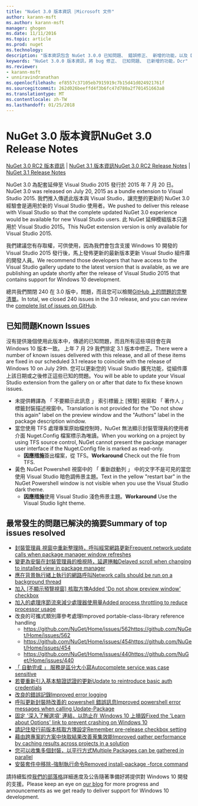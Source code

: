 ```yaml
---
title: "NuGet 3.0 版本資訊 |Microsoft 文件"
author: karann-msft
ms.author: karann-msft
manager: ghogen
ms.date: 11/11/2016
ms.topic: article
ms.prod: nuget
ms.technology: 
description: "版本資訊包含 NuGet 3.0.0 已知問題、 錯誤修正、 新增的功能，以及 Dcr。"
keywords: "NuGet 3.0.0 版本資訊，將 bug 修正、 已知問題、 已新增的功能，Dcr"
ms.reviewer:
- karann-msft
- unniravindranathan
ms.openlocfilehash: ef8557c37105eb7915919c7b15d41d024921761f
ms.sourcegitcommit: 262d026beeffd4f3b6fc47d780a2f701451663a8
ms.translationtype: MT
ms.contentlocale: zh-TW
ms.lasthandoff: 01/25/2018
---
```

# <a name="nuget-30-release-notes"></a><span data-ttu-id="c5f5c-104">NuGet 3.0 版本資訊</span><span class="sxs-lookup"><span data-stu-id="c5f5c-104">NuGet 3.0 Release Notes</span></span>

<span data-ttu-id="c5f5c-105">[NuGet 3.0 RC2 版本資訊](../release-notes/nuget-3.0-RC2.md) | [NuGet 3.1 版本資訊](../release-notes/nuget-3.1.md)</span><span class="sxs-lookup"><span data-stu-id="c5f5c-105">[NuGet 3.0 RC2 Release Notes](../release-notes/nuget-3.0-RC2.md) | [NuGet 3.1 Release Notes](../release-notes/nuget-3.1.md)</span></span>

<span data-ttu-id="c5f5c-106">NuGet 3.0 為配套延伸至 Visual Studio 2015 發行於 2015 年 7 月 20 日。</span><span class="sxs-lookup"><span data-stu-id="c5f5c-106">NuGet 3.0 was released on July 20, 2015 as a bundle extension to Visual Studio 2015.</span></span> <span data-ttu-id="c5f5c-107">我們推入傳遞此版本與 Visual Studio，讓完整的更新的 NuGet 3.0 經驗會是適用於新的 Visual Studio 使用者。</span><span class="sxs-lookup"><span data-stu-id="c5f5c-107">We pushed to deliver this release with Visual Studio so that the complete updated NuGet 3.0 experience would be available for new Visual Studio users.</span></span> <span data-ttu-id="c5f5c-108">此 NuGet 延伸模組版本只適用於 Visual Studio 2015。</span><span class="sxs-lookup"><span data-stu-id="c5f5c-108">This NuGet extension version is only available for Visual Studio 2015.</span></span>

<span data-ttu-id="c5f5c-109">我們建議您有存取權，可供使用，因為我們會包含支援 Windows 10 開發的 Visual Studio 2015 發行後，馬上發佈更新的最新版本更新 Visual Studio 組件庫的開發人員。</span><span class="sxs-lookup"><span data-stu-id="c5f5c-109">We recommend those developers that have access to the Visual Studio gallery update to the latest version that is available, as we are publishing an update shortly after the release of Visual Studio 2015 that contains support for Windows 10 development.</span></span>

<span data-ttu-id="c5f5c-110">總共我們關閉 240 在 3.0 版中，問題，而且您可以檢閱[GitHub 上的問題的完整清單](https://github.com/NuGet/Home/issues?q=milestone%3A3.0.0-RTM+is%3Aclosed)。</span><span class="sxs-lookup"><span data-stu-id="c5f5c-110">In total, we closed 240 issues in the 3.0 release, and you can review the [complete list of issues on GitHub](https://github.com/NuGet/Home/issues?q=milestone%3A3.0.0-RTM+is%3Aclosed).</span></span>

## <a name="known-issues"></a><span data-ttu-id="c5f5c-111">已知問題</span><span class="sxs-lookup"><span data-stu-id="c5f5c-111">Known Issues</span></span>

<span data-ttu-id="c5f5c-112">沒有提供幾個使用此版本中，傳遞的已知問題，而且所有這些項目會在與 Windows 10 版本一致。 上年 7 月 29 我們排定 3.1 版本中修正。</span><span class="sxs-lookup"><span data-stu-id="c5f5c-112">There were a number of known issues delivered with this release, and all of these items are fixed in our scheduled 3.1 release to coincide with the release of Windows 10 on July 29th.</span></span>  <span data-ttu-id="c5f5c-113">您可以更新您的 Visual Studio 擴充功能，從組件庫上該日期或之後修正這些已知的問題。</span><span class="sxs-lookup"><span data-stu-id="c5f5c-113">You will be able to update your Visual Studio extension from the gallery on or after that date to fix these known issues.</span></span>

*  <span data-ttu-id="c5f5c-114">未提供轉譯為 「 不要顯示此訊息 」 索引標籤上 [預覽] 視窗和 「 著作人 」 標籤封裝描述視窗中。</span><span class="sxs-lookup"><span data-stu-id="c5f5c-114">Translation is not provided for the "Do not show this again" label on the preview window and the "Authors" label in the package description window.</span></span>
*  <span data-ttu-id="c5f5c-115">當您使用 TFS 處理專案原始檔控制時，NuGet 無法顯示封裝管理員的使用者介面 Nuget.Config 檔案標示為唯讀。</span><span class="sxs-lookup"><span data-stu-id="c5f5c-115">When you working on a project by using TFS source control, NuGet cannot present the package manager user interface if the Nuget.Config file is marked as read-only.</span></span>
   * <span data-ttu-id="c5f5c-116">**因應措施**簽出檔案，從 TFS。</span><span class="sxs-lookup"><span data-stu-id="c5f5c-116">**Workaround** Check out the file from TFS.</span></span>
*  <span data-ttu-id="c5f5c-117">黃色 NuGet Powershell 視窗中的 「 重新啟動列 」 中的文字不是可見的當您使用 Visual Studio 暗色調佈景主題。</span><span class="sxs-lookup"><span data-stu-id="c5f5c-117">Text in the yellow "restart bar" in the NuGet Powershell window is not visible when you use the Visual Studio dark theme.</span></span>
   * <span data-ttu-id="c5f5c-118">**因應措施**使用 Visual Studio 淺色佈景主題。</span><span class="sxs-lookup"><span data-stu-id="c5f5c-118">**Workaround** Use the Visual Studio light theme.</span></span>


## <a name="summary-of-top-issues-resolved"></a><span data-ttu-id="c5f5c-119">最常發生的問題已解決的摘要</span><span class="sxs-lookup"><span data-stu-id="c5f5c-119">Summary of top issues resolved</span></span>

* [<span data-ttu-id="c5f5c-120">封裝管理員 視窗中重新整理時，呼叫經常網路更新</span><span class="sxs-lookup"><span data-stu-id="c5f5c-120">Frequent network update calls when package manager window refreshes</span></span>](https://github.com/NuGet/Home/issues/515)
* [<span data-ttu-id="c5f5c-121">變更為安裝在封裝管理員的檢視時，延遲捲軸</span><span class="sxs-lookup"><span data-stu-id="c5f5c-121">Delayed scroll when changing to installed view in package manager</span></span>](https://github.com/NuGet/Home/issues/519)
* [<span data-ttu-id="c5f5c-122">應在背景執行緒上執行的網路呼叫</span><span class="sxs-lookup"><span data-stu-id="c5f5c-122">Network calls should be run on a background thread</span></span>](https://github.com/NuGet/Home/issues/516)
* <span data-ttu-id="c5f5c-123">[加入 [不顯示預覽視窗] 核取方塊](https://github.com/NuGet/Home/issues/566)</span><span class="sxs-lookup"><span data-stu-id="c5f5c-123">[Added 'Do not show preview window' checkbox](https://github.com/NuGet/Home/issues/566)</span></span>
* [<span data-ttu-id="c5f5c-124">加入的處理序節流來減少處理器使用量</span><span class="sxs-lookup"><span data-stu-id="c5f5c-124">Added process throttling to reduce processor usage</span></span>](https://github.com/NuGet/Home/issues/356)
* <span data-ttu-id="c5f5c-125">改良的可攜式類別庫參考處理</span><span class="sxs-lookup"><span data-stu-id="c5f5c-125">Improved portable-class-library reference handling</span></span>
    * [<span data-ttu-id="c5f5c-126">https://github.com/NuGet/Home/issues/562</span><span class="sxs-lookup"><span data-stu-id="c5f5c-126">https://github.com/NuGet/Home/issues/562</span></span>](https://github.com/NuGet/Home/issues/562)
    * [<span data-ttu-id="c5f5c-127">https://github.com/NuGet/Home/issues/454</span><span class="sxs-lookup"><span data-stu-id="c5f5c-127">https://github.com/NuGet/Home/issues/454</span></span>](https://github.com/NuGet/Home/issues/454)
    * [<span data-ttu-id="c5f5c-128">https://github.com/NuGet/Home/issues/440</span><span class="sxs-lookup"><span data-stu-id="c5f5c-128">https://github.com/NuGet/Home/issues/440</span></span>](https://github.com/NuGet/Home/issues/440)
* [<span data-ttu-id="c5f5c-129">「 自動完成 」 服務是區分大小寫</span><span class="sxs-lookup"><span data-stu-id="c5f5c-129">Autocomplete service was case sensitive</span></span>](https://github.com/NuGet/Home/issues/198)
* [<span data-ttu-id="c5f5c-130">若要重新引入基本驗證認證的更新</span><span class="sxs-lookup"><span data-stu-id="c5f5c-130">Update to reintroduce basic auth credentials</span></span>](https://github.com/NuGet/Home/issues/456)
* [<span data-ttu-id="c5f5c-131">改良的錯誤記錄</span><span class="sxs-lookup"><span data-stu-id="c5f5c-131">Improved error logging</span></span>](https://github.com/NuGet/Home/issues/407)
* [<span data-ttu-id="c5f5c-132">呼叫更新封裝時改善的 powershell 錯誤訊息</span><span class="sxs-lookup"><span data-stu-id="c5f5c-132">Improved powershell error messages when calling Update-Package</span></span>](https://github.com/NuGet/Home/issues/5)
* [<span data-ttu-id="c5f5c-133">固定 '深入了解選項' 連結，以防止在 Windows 10 上損毀</span><span class="sxs-lookup"><span data-stu-id="c5f5c-133">Fixed the 'Learn about Options' link to prevent crashing on Windows 10</span></span>](https://github.com/NuGet/Home/issues/822)
* [<span data-ttu-id="c5f5c-134">請記住發行前版本核取方塊設定</span><span class="sxs-lookup"><span data-stu-id="c5f5c-134">Remember pre-release checkbox setting</span></span>](https://github.com/NuGet/Home/issues/732)
* [<span data-ttu-id="c5f5c-135">藉由跨專案的方案中快取結果改善蒐集效能</span><span class="sxs-lookup"><span data-stu-id="c5f5c-135">Improved gather performance by caching results across projects in a solution</span></span>](https://github.com/NuGet/Home/issues/721)
* [<span data-ttu-id="c5f5c-136">您可以收集多個封裝，以平行方式</span><span class="sxs-lookup"><span data-stu-id="c5f5c-136">Multiple Packages can be gathered in parallel</span></span>](https://github.com/NuGet/Home/issues/713)
* [<span data-ttu-id="c5f5c-137">安裝套件中移除-強制執行命令</span><span class="sxs-lookup"><span data-stu-id="c5f5c-137">Removed install-package -force command</span></span>](https://github.com/NuGet/Home/issues/697)

<span data-ttu-id="c5f5c-138">請持續監控[我們的部落格](http://blog.nuget.org)詳細進度及公告隨著準備好將提供對 Windows 10 開發的支援。</span><span class="sxs-lookup"><span data-stu-id="c5f5c-138">Please keep an eye on [our blog](http://blog.nuget.org) for more progress and announcements as we get ready to deliver support for Windows 10 development.</span></span>